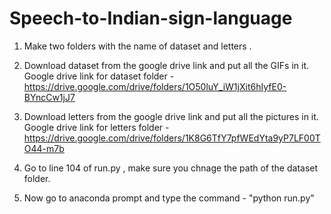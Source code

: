 # Speech-to-Indian-sign-language
1) Make two folders with the name of dataset and letters .

2) Download dataset from the google drive link and put all the GIFs in it. 
Google drive link for dataset folder - https://drive.google.com/drive/folders/1O50luY_iW1jXit6hIyfE0-BYncCw1jJ7

3) Download letters from the google drive link and put all the pictures in it.
Google drive link for letters folder - https://drive.google.com/drive/folders/1K8G6TfY7pfWEdYta9yP7LF00TO44-m7b

4) Go to line 104 of run.py , make sure you chnage the path of the dataset folder.

5) Now go to anaconda prompt and type the command - "python run.py"
